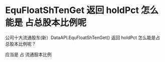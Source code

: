 # EquFloatShTenGet 返回 holdPct 怎么能是 占总股本比例呢

公司十大流通股东(新）DataAPI.EquFloatShTenGet() 返回 holdPct 怎么能是占总股本比例呢？

应当是 占 流通股本比例